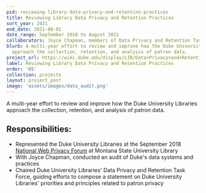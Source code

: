 ```yaml
---
pid: reviewing-library-data-privacy-and-retention-practices
title: Reviewing Library Data Privacy and Retention Practices
sort_year: 2021
end_date: 2021-08-01
date_range: September 2018 to August 2021
collaborators: Joyce Chapman, members of Data Privacy and Retention Task Force
blurb: A multi-year effort to review and improve how the Duke University Libraries
  approach the collection, retention, and analysis of patron data.
project_url: https://wiki.duke.edu/display/LIB/Data+Privacy+and+Retention+Task+Force
label: Reviewing Library Data Privacy and Retention Practices
order: '05'
collection: projects
layout: project_post
image: 'assets/images/data_audit.png'
---
```

A multi-year effort to review and improve how the Duke University Libraries approach the collection, retention, and analysis of patron data.

## Responsibilities: 

* Represented the Duke University Libraries at the September 2018 <a href="https://www.lib.montana.edu/privacy-forum/">National Web Privacy Forum</a> at Montana State University Library
* With Joyce Chapman, conducted an audit of Duke's data systems and practices
* Chaired Duke University Libraries' Data Privacy and Retention Task Force, guiding efforts to compose a statement on Duke University Libraries' priorities and principles related to patron privacy